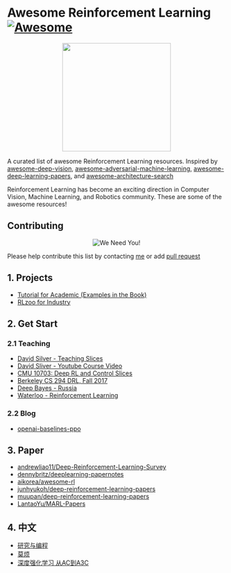# Awesome Reinforcement Learning[![Awesome](https://awesome.re/badge.svg)](https://awesome.re)

<p align="center">
  <img width="250" src="https://camo.githubusercontent.com/1131548cf666e1150ebd2a52f44776d539f06324/68747470733a2f2f63646e2e7261776769742e636f6d2f73696e647265736f726875732f617765736f6d652f6d61737465722f6d656469612f6c6f676f2e737667" "Awesome!">
</p>

A curated list of awesome Reinforcement Learning resources. Inspired by [awesome-deep-vision](https://github.com/kjw0612/awesome-deep-vision), [awesome-adversarial-machine-learning](https://github.com/yenchenlin/awesome-adversarial-machine-learning), [awesome-deep-learning-papers](https://github.com/terryum/awesome-deep-learning-papers), and [awesome-architecture-search](https://github.com/markdtw/awesome-architecture-search)

Reinforcement Learning has become an exciting direction in Computer Vision, Machine Learning, and Robotics community. These are some of the awesome resources! 

## Contributing
<p align="center">
  <img src="http://cdn1.sportngin.com/attachments/news_article/7269/5172/needyou_small.jpg" alt="We Need You!">
</p>

Please help contribute this list by contacting [me](https://zsdonghao.github.io/) or add [pull request](https://github.com/deep-reinforcement-learning-book/awesome-reinforcement-learning/pulls)

## 1. Projects

- [Tutorial for Academic (Examples in the Book)](https://github.com/tensorlayer/tensorlayer/tree/master/examples/reinforcement_learning)
- [RLzoo for Industry](https://github.com/tensorlayer/RLzoo)


## 2. Get Start
### 2.1 Teaching
- [David Silver - Teaching Slices](http://www0.cs.ucl.ac.uk/staff/d.silver/web/Teaching.html)
- [David Sliver - Youtube Course Video](https://www.youtube.com/watch?v=2pWv7GOvuf0&list=PL7-jPKtc4r78-wCZcQn5IqyuWhBZ8fOxT)
- [CMU 10703: Deep RL and Control Slices](https://katefvision.github.io)
- [Berkeley CS 294 DRL, Fall 2017](http://rail.eecs.berkeley.edu/deeprlcourse/)
- [Deep Bayes - Russia](http://deepbayes.ru)
- [Waterloo - Reinforcement Learning]()

### 2.2 Blog
- [openai-baselines-ppo](https://openai.com/blog/openai-baselines-ppo/)


## 3. Paper

- [andrewliao11/Deep-Reinforcement-Learning-Survey](https://github.com/andrewliao11/Deep-Reinforcement-Learning-Survey)
- [dennybritz/deeplearning-papernotes](https://github.com/dennybritz/deeplearning-papernotes)
- [aikorea/awesome-rl](https://github.com/aikorea/awesome-rl)
- [junhyukoh/deep-reinforcement-learning-papers](https://github.com/junhyukoh/deep-reinforcement-learning-papers)
- [muupan/deep-reinforcement-learning-papers](https://github.com/muupan/deep-reinforcement-learning-papers)
- [LantaoYu/MARL-Papers](https://github.com/LantaoYu/MARL-Papers)


## 4. 中文

- [研究与编程](https://github.com/zsdonghao/research-and-coding)
- [莫烦](https://morvanzhou.github.io/tutorials/machine-learning/reinforcement-learning/6-3-A3C/)
- [深度强化学习 从AC到A3C](https://blog.csdn.net/jinzhuojun/article/details/72851548)

